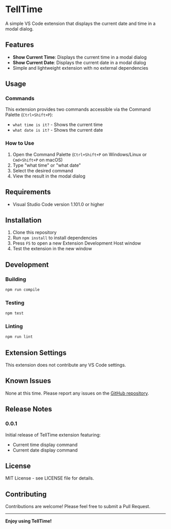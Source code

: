 # TellTime

A simple VS Code extension that displays the current date and time in a modal dialog.

## Features

- **Show Current Time**: Displays the current time in a modal dialog
- **Show Current Date**: Displays the current date in a modal dialog
- Simple and lightweight extension with no external dependencies

## Usage

### Commands

This extension provides two commands accessible via the Command Palette (`Ctrl+Shift+P`):

- `what time is it?` - Shows the current time
- `what date is it?` - Shows the current date

### How to Use

1. Open the Command Palette (`Ctrl+Shift+P` on Windows/Linux or `Cmd+Shift+P` on macOS)
2. Type "what time" or "what date" 
3. Select the desired command
4. View the result in the modal dialog

## Requirements

- Visual Studio Code version 1.101.0 or higher

## Installation

1. Clone this repository
2. Run `npm install` to install dependencies
3. Press `F5` to open a new Extension Development Host window
4. Test the extension in the new window

## Development

### Building

```bash
npm run compile
```

### Testing

```bash
npm test
```

### Linting

```bash
npm run lint
```

## Extension Settings

This extension does not contribute any VS Code settings.

## Known Issues

None at this time. Please report any issues on the [GitHub repository](https://github.com/hraiba/TellTime).

## Release Notes

### 0.0.1

Initial release of TellTime extension featuring:
- Current time display command
- Current date display command

## License

MIT License - see LICENSE file for details.

## Contributing

Contributions are welcome! Please feel free to submit a Pull Request.

---

**Enjoy using TellTime!**
